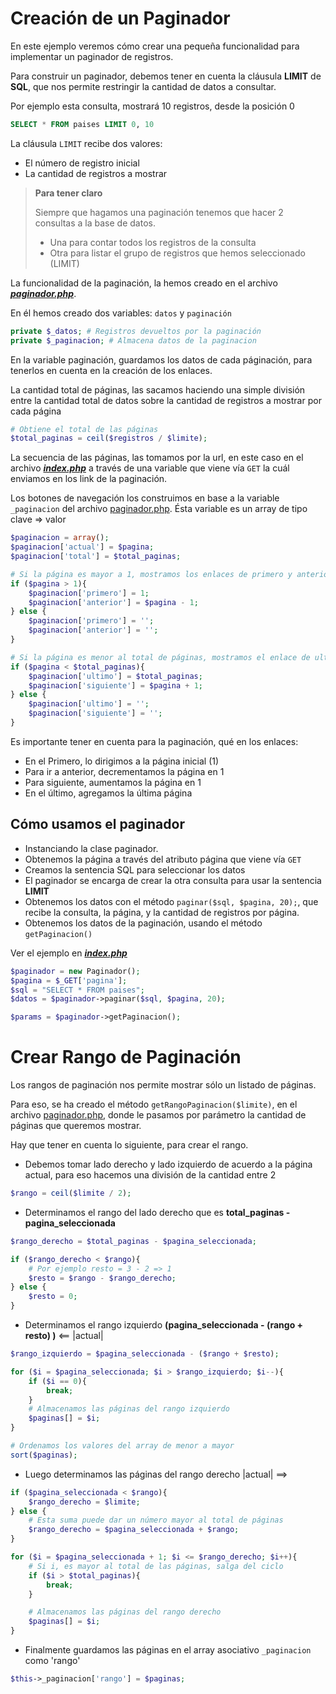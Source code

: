 # Creación de un Paginador 

En este ejemplo veremos cómo crear una pequeña funcionalidad para implementar un paginador de registros.

Para construir un paginador, debemos tener en cuenta la cláusula **LIMIT** de **SQL**, que nos permite restringir la cantidad de datos a consultar.

Por ejemplo esta consulta, mostrará 10 registros, desde la posición 0
```sql 
SELECT * FROM paises LIMIT 0, 10
```

La cláusula `LIMIT` recibe dos valores:
- El número de registro inicial
- La cantidad de registros a mostrar

> **Para tener claro**
>
> Siempre que hagamos una paginación tenemos que hacer 2 consultas a la base de datos.
> - Una para contar todos los registros de la consulta
> - Otra para listar el grupo de registros que hemos seleccionado (LIMIT)

La funcionalidad de la paginación, la hemos creado en el archivo [_**paginador.php**_](paginador.php). 

En él hemos creado dos variables: `datos` y `paginación`
```php 
private $_datos; # Registros devueltos por la paginación
private $_paginacion; # Almacena datos de la paginacion
```

En la variable paginación, guardamos los datos de cada páginación, para tenerlos en cuenta en la creación de los enlaces.

La cantidad total de páginas, las sacamos haciendo una simple división entre la cantidad total de datos sobre la cantidad de registros a mostrar por cada página 
```php 
# Obtiene el total de las páginas
$total_paginas = ceil($registros / $limite);
```

La secuencia de las páginas, las tomamos por la url, en este caso en el archivo [_**index.php**_](index.php) a través de una variable que viene vía `GET` la cuál enviamos en los link de la paginación.

Los botones de navegación los construimos en base a la variable `_paginacion` del archivo [paginador.php](paginador.php). Ésta variable es un array de tipo clave => valor 
```php 
$paginacion = array();
$paginacion['actual'] = $pagina;
$paginacion['total'] = $total_paginas;

# Si la página es mayor a 1, mostramos los enlaces de primero y anterior
if ($pagina > 1){
	$paginacion['primero'] = 1;
	$paginacion['anterior'] = $pagina - 1;
} else {
	$paginacion['primero'] = '';
	$paginacion['anterior'] = '';
}

# Si la página es menor al total de páginas, mostramos el enlace de ultimo y siguiente
if ($pagina < $total_paginas){
	$paginacion['ultimo'] = $total_paginas;
	$paginacion['siguiente'] = $pagina + 1;
} else {
	$paginacion['ultimo'] = '';
	$paginacion['siguiente'] = '';
}
```

Es importante tener en cuenta para la paginación, qué en los enlaces:
- En el Primero, lo dirigimos a la página inicial (1)
- Para ir a anterior, decrementamos la página en 1
- Para siguiente, aumentamos la página en 1
- En el último, agregamos la última página

## Cómo usamos el paginador 

- Instanciando la clase paginador.
- Obtenemos la página a través del atributo página que viene vía `GET`
- Creamos la sentencia SQL para seleccionar los datos
- El paginador se encarga de crear la otra consulta para usar la sentencia **LIMIT**
- Obtenemos los datos con el método `paginar($sql, $pagina, 20);`, que recibe la consulta, la página, y la cantidad de registros por página.
- Obtenemos los datos de la paginación, usando el método `getPaginacion()`

Ver el ejemplo en [__*index.php*__](index.php)

```php 
$paginador = new Paginador();
$pagina = $_GET['pagina'];
$sql = "SELECT * FROM paises";
$datos = $paginador->paginar($sql, $pagina, 20);

$params = $paginador->getPaginacion();
```

# Crear Rango de Paginación

Los rangos de paginación nos permite mostrar sólo un listado de páginas. 

Para eso, se ha creado el método `getRangoPaginacion($limite)`, en el archivo [paginador.php](paginador.php), donde le pasamos por parámetro la cantidad de páginas que queremos mostrar.

Hay que tener en cuenta lo siguiente, para crear el rango.
- Debemos tomar lado derecho y lado izquierdo de acuerdo a la página actual, para eso hacemos una división de la cantidad entre 2
```php 
$rango = ceil($limite / 2);
```
- Determinamos el rango del lado derecho que es **total_paginas - pagina_seleccionada**
```php 
$rango_derecho = $total_paginas - $pagina_seleccionada;

if ($rango_derecho < $rango){
	# Por ejemplo resto = 3 - 2 => 1
	$resto = $rango - $rango_derecho;
} else {
	$resto = 0;
}
```
- Determinamos el rango izquierdo **(pagina_seleccionada - (rango + resto) )**  <== |actual|
```php 
$rango_izquierdo = $pagina_seleccionada - ($rango + $resto);

for ($i = $pagina_seleccionada; $i > $rango_izquierdo; $i--){
	if ($i == 0){
		break;
	}
	# Almacenamos las páginas del rango izquierdo
	$paginas[] = $i;
}

# Ordenamos los valores del array de menor a mayor
sort($paginas);
```
- Luego determinamos las páginas del rango derecho |actual| ==>
```php 
if ($pagina_seleccionada < $rango){
	$rango_derecho = $limite;
} else {
	# Esta suma puede dar un número mayor al total de páginas
	$rango_derecho = $pagina_seleccionada + $rango;
}

for ($i = $pagina_seleccionada + 1; $i <= $rango_derecho; $i++){
	# Si i, es mayor al total de las páginas, salga del ciclo
	if ($i > $total_paginas){
		break;
	}

	# Almacenamos las páginas del rango derecho
	$paginas[] = $i;
}
```
- Finalmente guardamos las páginas en el array asociativo `_paginacion` como 'rango'
```php 
$this->_paginacion['rango'] = $paginas;
```

